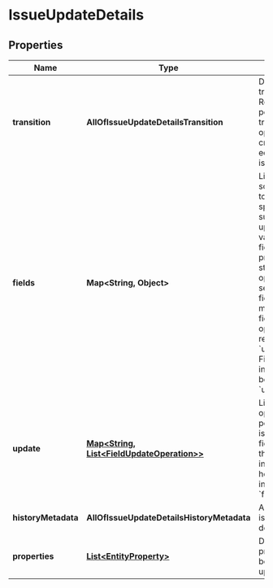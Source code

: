 # IssueUpdateDetails

## Properties
Name | Type | Description | Notes
------------ | ------------- | ------------- | -------------
**transition** | **AllOfIssueUpdateDetailsTransition** | Details of a transition. Required when performing a transition, optional when creating or editing an issue. |  [optional]
**fields** | **Map&lt;String, Object&gt;** | List of issue screen fields to update, specifying the sub-field to update and its value for each field. This field provides a straightforward option when setting a sub-field. When multiple sub-fields or other operations are required, use &#x60;update&#x60;. Fields included in here cannot be included in &#x60;update&#x60;. |  [optional]
**update** | [**Map&lt;String, List&lt;FieldUpdateOperation&gt;&gt;**](List.md) | List of operations to perform on issue screen fields. Note that fields included in here cannot be included in &#x60;fields&#x60;. |  [optional]
**historyMetadata** | **AllOfIssueUpdateDetailsHistoryMetadata** | Additional issue history details. |  [optional]
**properties** | [**List&lt;EntityProperty&gt;**](EntityProperty.md) | Details of issue properties to be add or update. |  [optional]
